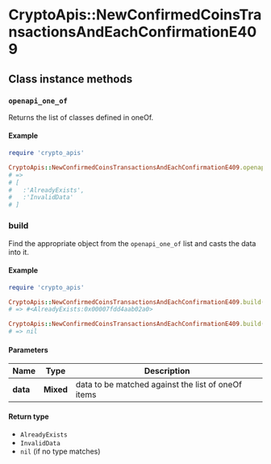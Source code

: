 # CryptoApis::NewConfirmedCoinsTransactionsAndEachConfirmationE409

## Class instance methods

### `openapi_one_of`

Returns the list of classes defined in oneOf.

#### Example

```ruby
require 'crypto_apis'

CryptoApis::NewConfirmedCoinsTransactionsAndEachConfirmationE409.openapi_one_of
# =>
# [
#   :'AlreadyExists',
#   :'InvalidData'
# ]
```

### build

Find the appropriate object from the `openapi_one_of` list and casts the data into it.

#### Example

```ruby
require 'crypto_apis'

CryptoApis::NewConfirmedCoinsTransactionsAndEachConfirmationE409.build(data)
# => #<AlreadyExists:0x00007fdd4aab02a0>

CryptoApis::NewConfirmedCoinsTransactionsAndEachConfirmationE409.build(data_that_doesnt_match)
# => nil
```

#### Parameters

| Name | Type | Description |
| ---- | ---- | ----------- |
| **data** | **Mixed** | data to be matched against the list of oneOf items |

#### Return type

- `AlreadyExists`
- `InvalidData`
- `nil` (if no type matches)

